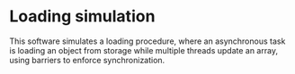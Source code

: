 # Loading simulation

This software simulates a loading procedure, where an asynchronous task is loading an object from storage while multiple threads update an array, using barriers to enforce synchronization.